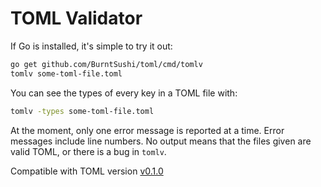 # TOML Validator

If Go is installed, it's simple to try it out:

```bash
go get github.com/BurntSushi/toml/cmd/tomlv
tomlv some-toml-file.toml
```

You can see the types of every key in a TOML file with:

```bash
tomlv -types some-toml-file.toml
```

At the moment, only one error message is reported at a time. Error messages
include line numbers. No output means that the files given are valid TOML, or 
there is a bug in `tomlv`.

Compatible with TOML version
[v0.1.0](https://github.com/mojombo/toml/blob/master/versions/toml-v0.1.0.md)

